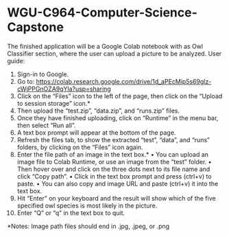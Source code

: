 # WGU-C964-Computer-Science-Capstone

The finished application will be a Google Colab notebook with as Owl Classifier section, where the user can upload a picture to be analyzed.
User guide:
1.	Sign-in to Google.
2.	Go to: https://colab.research.google.com/drive/1d_aPEcMip5s69glz-cWjPPGnOZA9qYla?usp=sharing 
3.	Click on the “Files” icon to the left of the page, then click on the “Upload to session storage” icon.*
4.	Then upload the “test.zip”, “data.zip”, and “runs.zip” files.
5.	Once they have finished uploading, click on “Runtime” in the menu bar, then select “Run all”.
6.	A text box prompt will appear at the bottom of the page.
7.	Refresh the files tab, to show the extracted “test”, “data”, and “runs” folders, by clicking on the “Files” icon again.
8.	Enter the file path of an image in the text box.*
•	You can upload an image file to Colab Runtime, or use an image from the “test” folder.
•	Then hover over and click on the three dots next to its file name and click “Copy path”.
•	Click in the text box prompt and press (ctrl+v) to paste.
•	You can also copy and image URL and paste (ctrl+v) it into the text box.
9.	Hit “Enter” on your keyboard and the result will show which of the five specified owl species is most likely in the picture.
10.	Enter “Q” or “q” in the text box to quit.

*Notes: Image path files should end in .jpg, .jpeg, or .png 


 
 
